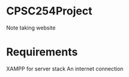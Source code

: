 # CPSC254Project
Note taking website


# Requirements
XAMPP for server stack
An internet connection 
